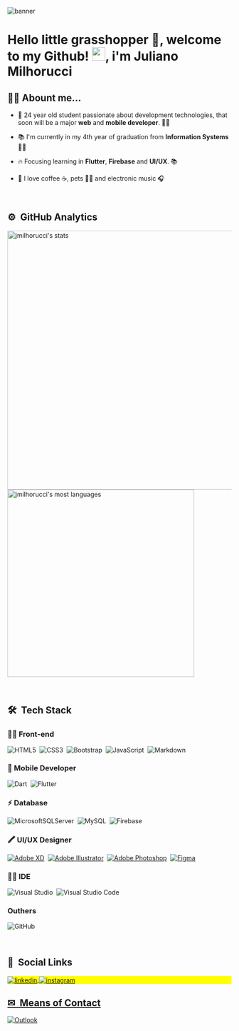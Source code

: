 ![banner](https://3.bp.blogspot.com/-IGtM_FTUrLI/XDdjP4QP97I/AAAAAAAABHE/JlmGNCr339o4f-crNjDTUax7W3nfGVUhwCLcBGAs/s1600/a2225bdd2b94df54edb17f3c271a0e1df18079f5_hq.gif)

<h1 align="left">Hello little grasshopper 🦗, welcome to my Github! <img src="https://raw.githubusercontent.com/kaueMarques/kaueMarques/master/hi.gif" width="30px">, i'm Juliano Milhorucci</h1>

## 🧔🏻 Abount me...

- 🚀 24 year old student passionate about development technologies, that soon will be a major **web** and **mobile developer**. 📱🌐

- 📚 I'm currently in my 4th year of graduation from **Information Systems** 👨‍💻

- 🔥 Focusing learning in **Flutter**, **Firebase** and **UI/UX**. 📚

- 💜 I love coffee ☕, pets 🐕‍🦺 and electronic music 🎧 

<br>

## ⚙️ &nbsp;GitHub Analytics

<p align="left">
<img width="580em" src="https://github-readme-stats.vercel.app/api?username=jmilhorucci&show_icons=true&icon_color=9400ff&bg_color=30,0d1117,414345,0d1117&title_color=f5af19&text_color=FFF&count_private=true" alt="jmilhorucci's stats"/>
<img width="420em" src="https://github-readme-stats.vercel.app/api/top-langs/?username=jmilhorucci&layout=compact&langs_count=10&bg_color=30,0d1117,414345,0d1117&title_color=f5af19&text_color=FFF&count_private=true" alt="jmilhorucci's most languages"/>
</p>

<br>

## 🛠 &nbsp;Tech Stack

### 👩‍💻 Front-end
![HTML5](https://img.shields.io/badge/html5-%23E34F26.svg?style=for-the-badge&logo=html5&logoColor=white)&nbsp;
![CSS3](https://img.shields.io/badge/css3-%231572B6.svg?style=for-the-badge&logo=css3&logoColor=white)&nbsp;
![Bootstrap](https://img.shields.io/badge/bootstrap-%23563D7C.svg?style=for-the-badge&logo=bootstrap&logoColor=white)&nbsp;
![JavaScript](https://img.shields.io/badge/javascript-FF9A00.svg?style=for-the-badge&logo=javascript&logoColor=white)&nbsp;
![Markdown](https://img.shields.io/badge/markdown-%23000000.svg?style=for-the-badge&logo=markdown&logoColor=white)&nbsp;

### 📱 Mobile Developer
![Dart](https://img.shields.io/badge/dart-%230175C2.svg?style=for-the-badge&logo=dart&logoColor=white)&nbsp;
![Flutter](https://img.shields.io/badge/Flutter-%2302569B.svg?style=for-the-badge&logo=Flutter&logoColor=white)&nbsp;

### ⚡ Database

![MicrosoftSQLServer](https://img.shields.io/badge/Microsoft%20SQL%20Sever-CC2927.svg?style=for-the-badge&logo=microsoft%20sql%20server&logoColor=white)&nbsp;
![MySQL](https://img.shields.io/badge/mysql-%2300f.svg?style=for-the-badge&logo=mysql&logoColor=white)&nbsp;
![Firebase](https://img.shields.io/badge/firebase-FF9A00.svg?style=for-the-badge&logo=firebase&logoColor=white)&nbsp;

### 🖍 UI/UX Designer
[![Adobe XD](https://img.shields.io/badge/Adobe%20XD-470137.svg?style=for-the-badge&logo=Adobe%20XD&logoColor=white)](https://www.adobe.com/)&nbsp;
[![Adobe Illustrator](https://img.shields.io/badge/Adobe%20Illustrator-FF9A00.svg?style=for-the-badge&logo=adobe%20illustrator&logoColor=white)](https://www.adobe.com/)&nbsp;
[![Adobe Photoshop](https://img.shields.io/badge/Adobe%20Photoshop-31A8FF.svg?style=for-the-badge&logo=Adobe%20Photoshop&logoColor=white)](https://www.adobe.com/)&nbsp;
[![Figma](https://img.shields.io/badge/figma-F24E1E.svg?style=for-the-badge&logo=figma&logoColor=white)](https://www.figma.com/)&nbsp;

### 👩‍💻 IDE

![Visual Studio](https://img.shields.io/badge/Visual_Studio-5C2D91.svg?style=for-the-badge&logo=visual%20studio&logoColor=white)&nbsp;
![Visual Studio Code](https://img.shields.io/badge/Visual%20Studio%20Code-0078d7.svg?style=for-the-badge&logo=visual-studio-code&logoColor=white)&nbsp;

### Outhers
![GitHub](https://img.shields.io/badge/github-%23121011.svg?style=for-the-badge&logo=github&logoColor=white)&nbsp;

<br>

## 🔗 &nbsp;Social Links

<p align="left" style="background:yellow">
<a href="https://linkedin.com/in/julianomilhorucci" target="_blank">
  <img align="center" src="https://img.shields.io/badge/julianomilhorucci-%230077B5.svg?style=for-the-badge&logo=linkedin&logoColor=white" alt="linkedin"/>
</a>
<a href="https://instagram.com/juliano_milhorucci" target="_blank">
 <img align="center" src="https://img.shields.io/badge/juliano_milhorucci-%23E4405F.svg?style=for-the-badge&logo=Instagram&logoColor=white" alt="instagram"/>
</p>

## ✉ &nbsp;Means of Contact
[![Outlook](https://img.shields.io/badge/juliano.victor98@hotmail.com-0078D4?style=for-the-badge&logo=microsoft-outlook&logoColor=white)](mailto:juliano.victor98@hotmail.com)
